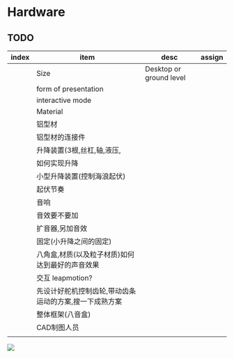 # Hardware

## TODO

| index | item                         | desc                    | assign |
|-------|------------------------------|-------------------------|--------|
|       | Size                         | Desktop or ground level |        |
|       | form of presentation         |                         |        |
|       | interactive mode             |                         |        |
|       | Material                     |                         |        |
|       | 铝型材                          |                         |        |
|       | 铝型材的连接件                      |                         |        |
|       | 升降装置(3根,丝杠,轴,液压,             |                         |        |
|       | 如何实现升降                       |                         |        |
|       | 小型升降装置(控制海浪起伏)               |                         |        |
|       | 起伏节奏                         |                         |        |
|       | 音响                           |                         |        |
|       | 音效要不要加                       |                         |        |
|       | 扩音器,另加音效                     |                         |        |
|       | 固定(小升降之间的固定)                 |                         |        |
|       | 八角盒,材质(以及粒子材质)如何达到最好的声音效果    |                         |        |
|       | 交互 leapmotion?               |                         |        |
|       | 先设计好舵机控制齿轮,带动齿条运动的方案,搜一下成熟方案 |                         |        |
|       | 整体框架(八音盒)                    |                         |        |
|       | CAD制图人员                      |                         |        |
|       |                              |                         |        |

![](steering.png)

